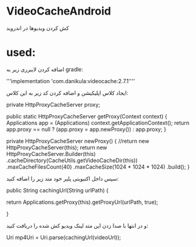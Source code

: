 # VideoCacheAndroid
کش کردن ویدیوها در اندروید


# used:

اضافه کردن لایبرری زیر به gradle:

'''implementation 'com.danikula:videocache:2.7.1''''


ایجاد کلاس اپلیکیشن و اضافه کردن کد زیر به این کلاس:

private HttpProxyCacheServer proxy;

public static HttpProxyCacheServer getProxy(Context context) {
    Applications app = (Applications) context.getApplicationContext();
    return app.proxy == null ? (app.proxy = app.newProxy()) : app.proxy;
}

private HttpProxyCacheServer newProxy() {
    //return new HttpProxyCacheServer(this);
    return new HttpProxyCacheServer.Builder(this)
            .cacheDirectory(CacheUtils.getVideoCacheDir(this))
            .maxCacheFilesCount(40)
            .maxCacheSize(1024 * 1024 * 1024)
            .build();
}


سپس داخل اکتیویتی پلیر خود متد زیر را اضافه کنید:

public String cachingUrl(String urlPath) {

 return Applications.getProxy(this).getProxyUrl(urlPath, true);

}

و در انتها با صدا زدن این متد لینک ویدیو کش شده را دریافت کنید:

Uri mp4Uri = Uri.parse(cachingUrl(videoUrl));


